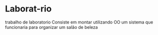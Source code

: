 # Laborat-rio
trabalho de laboratorio
Consiste em montar utilizando OO um sistema que funcionaria para organizar um salão de beleza
